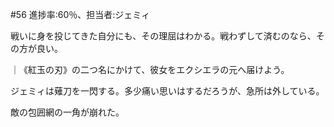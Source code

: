 #56 進捗率:60％、担当者:ジェミィ


戦いに身を投じてきた自分にも、その理屈はわかる。戦わずして済むのなら、その方が良い。

｜《紅玉の刃》の二つ名にかけて、彼女をエクシエラの元へ届けよう。

ジェミィは薙刀を一閃する。多少痛い思いはするだろうが、急所は外している。


敵の包囲網の一角が崩れた。
